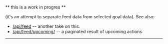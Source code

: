 

** this is a work in progres **

(it's an attempt to separate feed data from selected goal data). See also:

* [/api/feed](/api/feed/)  -- another take on this.
* [/api/feed/upcoming/](/api/feed/upcoming/) -- a paginated result of upcoming actions


----
